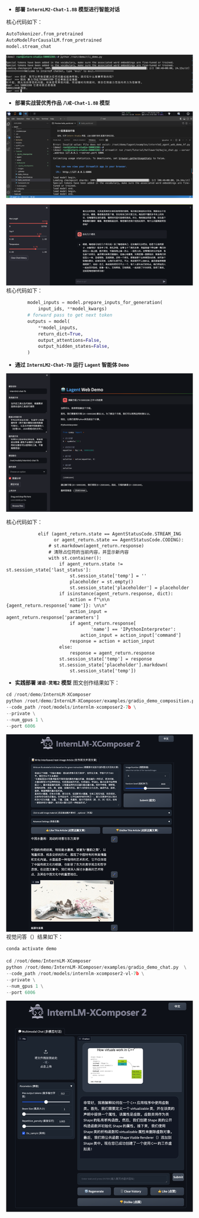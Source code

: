 - **部署 `InternLM2-Chat-1.8B` 模型进行智能对话**

核心代码如下：

```python
AutoTokenizer.from_pretrained
AutoModelForCausalLM.from_pretrained
model.stream_chat
```
![alt text](images/hw2-1.png)

- **部署实战营优秀作品 `八戒-Chat-1.8B` 模型**

![alt text](images/hw2-2.png)

![alt text](images/hw2-3.png)
核心代码如下：

```python
        model_inputs = model.prepare_inputs_for_generation(
            input_ids, **model_kwargs)
        # forward pass to get next token
        outputs = model(
            **model_inputs,
            return_dict=True,
            output_attentions=False,
            output_hidden_states=False,
        )
```

- **通过 `InternLM2-Chat-7B` 运行 `Lagent` 智能体 `Demo`**

![alt text](images/hw4-1.png)

核心代码如下：


```
            elif (agent_return.state == AgentStatusCode.STREAM_ING
                  or agent_return.state == AgentStatusCode.CODING):
                # st.markdown(agent_return.response)
                # 清除占位符的当前内容，并显示新内容
                with st.container():
                    if agent_return.state != st.session_state['last_status']:
                        st.session_state['temp'] = ''
                        placeholder = st.empty()
                        st.session_state['placeholder'] = placeholder
                    if isinstance(agent_return.response, dict):
                        action = f"\n\n {agent_return.response['name']}: \n\n"
                        action_input = agent_return.response['parameters']
                        if agent_return.response[
                                'name'] == 'IPythonInterpreter':
                            action_input = action_input['command']
                        response = action + action_input
                    else:
                        response = agent_return.response
                    st.session_state['temp'] = response
                    st.session_state['placeholder'].markdown(
                        st.session_state['temp'])
```

- **实践部署 `浦语·灵笔2` 模型**
图文创作结果如下：
```python
cd /root/demo/InternLM-XComposer
python /root/demo/InternLM-XComposer/examples/gradio_demo_composition.py  \
--code_path /root/models/internlm-xcomposer2-7b \
--private \
--num_gpus 1 \
--port 6006
```
![alt text](images/hw2-4.png)
视觉问答（）结果如下：
```python
conda activate demo

cd /root/demo/InternLM-XComposer
python /root/demo/InternLM-XComposer/examples/gradio_demo_chat.py  \
--code_path /root/models/internlm-xcomposer2-vl-7b \
--private \
--num_gpus 1 \
--port 6006
```
![alt text](images/hw2-5.png)
